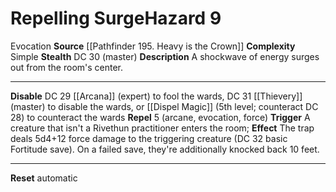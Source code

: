 ﻿---
ac: null
all_resistance: null
complexity: Simple
element: null
fortitude: null
hardness: null
hazard_type: null
hp: null
id: '409'
immunity: null
level: '9'
name: Repelling Surge
rarity: Common
reflex: null
resistance: null
school: Evocation
source: '[[DATABASE/source/Pathfinder 195. Heavy is the Crown|Pathfinder #195: Heavy
  is the Crown]]'
trait:
- '[[DATABASE/trait/Evocation|Evocation]]'
type: Hazard
weakness: null
will: null

---
# Repelling Surge<span class="item-type">Hazard 9</span>

<span class="item-trait">Evocation</span>
**Source** [[Pathfinder 195. Heavy is the Crown]]
**Complexity** Simple
**Stealth** DC 30 (master)
**Description** A shockwave of energy surges out from the room's center.

---
**Disable** DC 29 [[Arcana]] (expert) to fool the wards, DC 31 [[Thievery]] (master) to disable the wards, or [[Dispel Magic]] (5th level; counteract DC 28) to counteract the wards
**Repel** <span class="action-icon">5</span> (arcane, evocation, force) **Trigger** A creature that isn't a Rivethun practitioner enters the room; **Effect** The trap deals 5d4+12 force damage to the triggering creature (DC 32 basic Fortitude save). On a failed save, they're additionally knocked back 10 feet.

---
**Reset** automatic